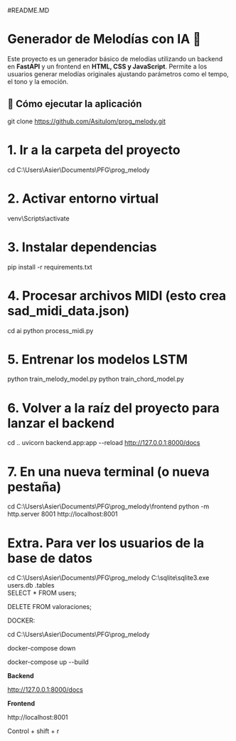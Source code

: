 #README.MD

# Generador de Melodías con IA 🎵

Este proyecto es un generador básico de melodías utilizando un backend en **FastAPI** y un frontend en **HTML, CSS y JavaScript**. Permite a los usuarios generar melodías originales ajustando parámetros como el tempo, el tono y la emoción.


## 🚀 Cómo ejecutar la aplicación


git clone https://github.com/Asitulom/prog_melody.git


# 1. Ir a la carpeta del proyecto
cd C:\Users\Asier\Documents\PFG\prog_melody

# 2. Activar entorno virtual
venv\Scripts\activate

# 3. Instalar dependencias
pip install -r requirements.txt

# 4. Procesar archivos MIDI (esto crea sad_midi_data.json)
cd ai
python process_midi.py

# 5. Entrenar los modelos LSTM
python train_melody_model.py
python train_chord_model.py


# 6. Volver a la raíz del proyecto para lanzar el backend
cd ..
uvicorn backend.app:app --reload
http://127.0.0.1:8000/docs

# 7. En una nueva terminal (o nueva pestaña)
cd C:\Users\Asier\Documents\PFG\prog_melody\frontend
python -m http.server 8001
http://localhost:8001

 
# Extra. Para ver los usuarios de la base de datos
cd C:\Users\Asier\Documents\PFG\prog_melody
C:\sqlite\sqlite3.exe users.db
.tables      
SELECT * FROM users;

DELETE FROM valoraciones;



DOCKER:

cd C:\Users\Asier\Documents\PFG\prog_melody

docker-compose down

docker-compose up --build


**Backend**

http://127.0.0.1:8000/docs

**Frontend**

http://localhost:8001


Control + shift + r
